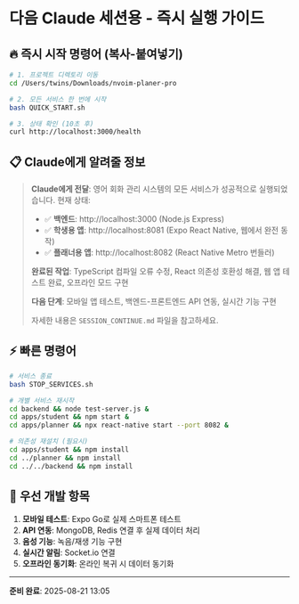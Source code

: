 # 다음 Claude 세션용 - 즉시 실행 가이드

## 🔥 즉시 시작 명령어 (복사-붙여넣기)

```bash
# 1. 프로젝트 디렉토리 이동
cd /Users/twins/Downloads/nvoim-planer-pro

# 2. 모든 서비스 한 번에 시작
bash QUICK_START.sh

# 3. 상태 확인 (10초 후)
curl http://localhost:3000/health
```

## 📋 Claude에게 알려줄 정보

> **Claude에게 전달**: 영어 회화 관리 시스템의 모든 서비스가 성공적으로 실행되었습니다. 현재 상태:
> 
> - ✅ **백엔드**: http://localhost:3000 (Node.js Express)
> - ✅ **학생용 앱**: http://localhost:8081 (Expo React Native, 웹에서 완전 동작)  
> - ✅ **플래너용 앱**: http://localhost:8082 (React Native Metro 번들러)
> 
> **완료된 작업**: TypeScript 컴파일 오류 수정, React 의존성 호환성 해결, 웹 앱 테스트 완료, 오프라인 모드 구현
> 
> **다음 단계**: 모바일 앱 테스트, 백엔드-프론트엔드 API 연동, 실시간 기능 구현
> 
> 자세한 내용은 `SESSION_CONTINUE.md` 파일을 참고하세요.

## ⚡ 빠른 명령어

```bash
# 서비스 종료
bash STOP_SERVICES.sh

# 개별 서비스 재시작
cd backend && node test-server.js &
cd apps/student && npm start &  
cd apps/planner && npx react-native start --port 8082 &

# 의존성 재설치 (필요시)
cd apps/student && npm install
cd ../planner && npm install
cd ../../backend && npm install
```

## 🎯 우선 개발 항목

1. **모바일 테스트**: Expo Go로 실제 스마트폰 테스트
2. **API 연동**: MongoDB, Redis 연결 후 실제 데이터 처리  
3. **음성 기능**: 녹음/재생 기능 구현
4. **실시간 알림**: Socket.io 연결
5. **오프라인 동기화**: 온라인 복귀 시 데이터 동기화

---
**준비 완료**: 2025-08-21 13:05